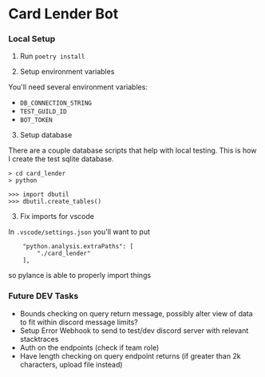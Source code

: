 # Card Lender Bot

### Local Setup

1. Run `poetry install`

2. Setup environment variables

You'll need several environment variables:
- `DB_CONNECTION_STRING`
- `TEST_GUILD_ID`
- `BOT_TOKEN`

3. Setup database

There are a couple database scripts that help with local testing. This is how I create the test sqlite database.

```
> cd card_lender
> python

>>> import dbutil
>>> dbutil.create_tables()
```

3. Fix imports for vscode

In `.vscode/settings.json` you'll want to put
```
    "python.analysis.extraPaths": [
        "./card_lender"
    ],
```
so pylance is able to properly import things

### Future DEV Tasks
- Bounds checking on query return message, possibly alter view of data to fit within discord message limits?
- Setup Error Webhook to send to test/dev discord server with relevant stacktraces
- Auth on the endpoints (check if team role)
- Have length checking on query endpoint returns (if greater than 2k characters, upload file instead)